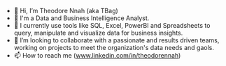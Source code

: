 - 👋 Hi, I’m Theodore Nnah (aka TBag)
- 👀 I'm a Data and Business Intelligence Analyst.
- 🌱 I currently use tools like SQL, Excel, PowerBI and Spreadsheets to query, manipulate and visualize data for business insights. 
- 💞️ I’m looking to collaborate with a passionate and results driven teams, working on projects to meet the organization's data needs and gaols.
- 📫 How to reach me (www.linkedin.com/in/theodorennah)

<!---
TheodoreNnah/TheodoreNnah is a ✨ special ✨ repository because its `README.md` (this file) appears on your GitHub profile.
You can click the Preview link to take a look at your changes.
--->
